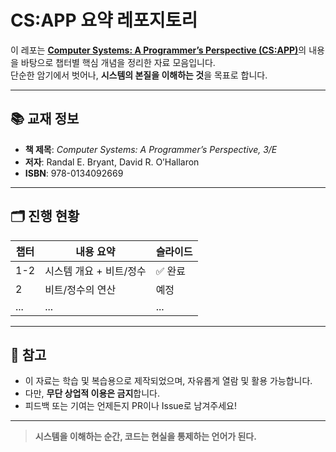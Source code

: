 # CS:APP 요약 레포지토리

이 레포는 [**Computer Systems: A Programmer’s Perspective (CS:APP)**](https://csapp.cs.cmu.edu/)의 내용을 바탕으로 챕터별 핵심 개념을 정리한 자료 모음입니다.  
단순한 암기에서 벗어나, **시스템의 본질을 이해하는 것**을 목표로 합니다.

---

## 📚 교재 정보

- **책 제목**: *Computer Systems: A Programmer’s Perspective, 3/E*
- **저자**: Randal E. Bryant, David R. O’Hallaron
- **ISBN**: 978-0134092669

---

## 🗂 진행 현황

| 챕터 | 내용 요약 | 슬라이드 |
|------|-----------|----------|
| 1-2  | 시스템 개요 + 비트/정수 | ✅ 완료 |
| 2    | 비트/정수의 연산 | 예정 |
| ...  | ... | ... |

---

## 📌 참고

- 이 자료는 학습 및 복습용으로 제작되었으며, 자유롭게 열람 및 활용 가능합니다.
- 다만, **무단 상업적 이용은 금지**합니다.
- 피드백 또는 기여는 언제든지 PR이나 Issue로 남겨주세요!

---

> **시스템을 이해하는 순간, 코드는 현실을 통제하는 언어가 된다.**

